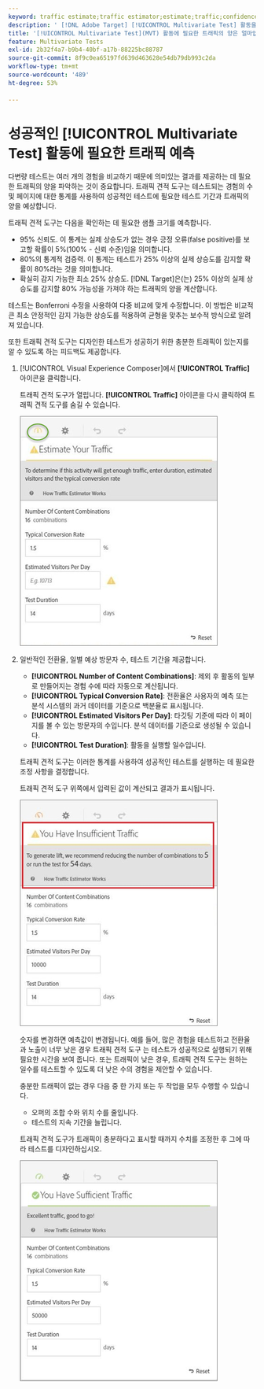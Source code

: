 ```yaml
---
keyword: traffic estimate;traffic estimator;estimate;traffic;confidence;statistical power;lift;bonferroni;conversion rate;visitors per day;duration
description: ' [!DNL Adobe Target] [!UICONTROL Multivariate Test] 활동을 성공시킬 수 있는 트래픽이 충분한지 확인할 수 있는 트래픽 견적 도구를 사용하는 방법을 알아봅니다.'
title: '[!UICONTROL Multivariate Test]​(MVT) 활동에 필요한 트래픽의 양은 얼마입니까?'
feature: Multivariate Tests
exl-id: 2b32f4a7-b9b4-40bf-a17b-88225bc88787
source-git-commit: 8f9c0ea65197fd639d463628e54db79db993c2da
workflow-type: tm+mt
source-wordcount: '489'
ht-degree: 53%

---
```


# 성공적인 [!UICONTROL Multivariate Test] 활동에 필요한 트래픽 예측

다변량 테스트는 여러 개의 경험을 비교하기 때문에 의미있는 결과를 제공하는 데 필요한 트래픽의 양을 파악하는 것이 중요합니다. 트래픽 견적 도구는 테스트되는 경험의 수 및 페이지에 대한 통계를 사용하여 성공적인 테스트에 필요한 테스트 기간과 트래픽의 양을 예상합니다.

트래픽 견적 도구는 다음을 확인하는 데 필요한 샘플 크기를 예측합니다.

* 95% 신뢰도. 이 통계는 실제 상승도가 없는 경우 긍정 오류(false positive)를 보고할 확률이 5%(100% - 신뢰 수준)임을 의미합니다.
* 80%의 통계적 검증력. 이 통계는 테스트가 25% 이상의 실제 상승도를 감지할 확률이 80%라는 것을 의미합니다.
* 확실히 감지 가능한 최소 25% 상승도. [!DNL Target]은(는) 25% 이상의 실제 상승도를 감지할 80% 가능성을 가져야 하는 트래픽의 양을 계산합니다.

테스트는 Bonferroni 수정을 사용하여 다중 비교에 맞게 수정합니다. 이 방법은 비교적 큰 최소 안정적인 감지 가능한 상승도를 적용하여 균형을 맞추는 보수적 방식으로 알려져 있습니다.

또한 트래픽 견적 도구는 디자인한 테스트가 성공하기 위한 충분한 트래픽이 있는지를 알 수 있도록 하는 피드백도 제공합니다.

1. [!UICONTROL Visual Experience Composer]에서 **[!UICONTROL Traffic]** 아이콘을 클릭합니다.

   트래픽 견적 도구가 열립니다. **[!UICONTROL Traffic]** 아이콘을 다시 클릭하여 트래픽 견적 도구를 숨길 수 있습니다.

   ![estimatorempty 이미지](assets/estimatorempty.png)

1. 일반적인 전환율, 일별 예상 방문자 수, 테스트 기간을 제공합니다.

   * **[!UICONTROL Number of Content Combinations]**: 제외 후 활동의 일부로 만들어지는 경험 수에 따라 자동으로 계산됩니다.
   * **[!UICONTROL Typical Conversion Rate]**: 전환율은 사용자의 예측 또는 분석 시스템의 과거 데이터를 기준으로 백분율로 표시됩니다.
   * **[!UICONTROL Estimated Visitors Per Day]**: 타깃팅 기준에 따라 이 페이지를 볼 수 있는 방문자의 수입니다. 분석 데이터를 기준으로 생성될 수 있습니다.
   * **[!UICONTROL Test Duration]**: 활동을 실행할 일수입니다.

   트래픽 견적 도구는 이러한 통계를 사용하여 성공적인 테스트를 실행하는 데 필요한 조정 사항을 결정합니다.

   트래픽 견적 도구 위쪽에서 입력된 값이 계산되고 결과가 표시됩니다.

   ![estimatorinsufficient image](assets/estimatorinsufficient.png)

   숫자를 변경하면 예측값이 변경됩니다. 예를 들어, 많은 경험을 테스트하고 전환율과 노출이 너무 낮은 경우 트래픽 견적 도구 는 테스트가 성공적으로 실행되기 위해 필요한 시간을 보여 줍니다. 또는 트래픽이 낮은 경우, 트래픽 견적 도구는 원하는 일수를 테스트할 수 있도록 더 낮은 수의 경험을 제안할 수 있습니다.

   충분한 트래픽이 없는 경우 다음 중 한 가지 또는 두 작업을 모두 수행할 수 있습니다.

   * 오퍼의 조합 수와 위치 수를 줄입니다.
   * 테스트의 지속 기간을 늘립니다.

   트래픽 견적 도구가 트래픽이 충분하다고 표시할 때까지 수치를 조정한 후 그에 따라 테스트를 디자인하십시오.

   ![estimatorok 이미지](assets/estimatorok.png)
